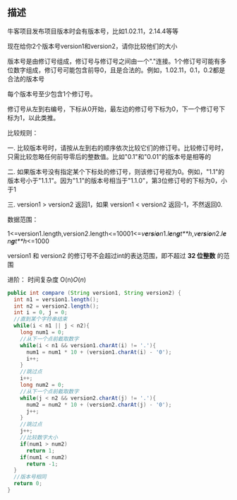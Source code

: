 ## 描述

牛客项目发布项目版本时会有版本号，比如1.02.11，2.14.4等等 

现在给你2个版本号version1和version2，请你比较他们的大小

版本号是由修订号组成，修订号与修订号之间由一个"."连接。1个修订号可能有多位数字组成，修订号可能包含前导0，且是合法的。例如，1.02.11，0.1，0.2都是合法的版本号

每个版本号至少包含1个修订号。 

修订号从左到右编号，下标从0开始，最左边的修订号下标为0，下一个修订号下标为1，以此类推。 

比较规则： 

一. 比较版本号时，请按从左到右的顺序依次比较它们的修订号。比较修订号时，只需比较忽略任何前导零后的整数值。比如"0.1"和"0.01"的版本号是相等的 

二. 如果版本号没有指定某个下标处的修订号，则该修订号视为0。例如，"1.1"的版本号小于"1.1.1"。因为"1.1"的版本号相当于"1.1.0"，第3位修订号的下标为0，小于1 

三. version1 > version2 返回1，如果 version1 < version2 返回-1，不然返回0. 

数据范围： 

1<=version1.length,version2.length<=10001<=*v**e**r**s**i**o**n*1.*l**e**n**g**t**h*,*v**e**r**s**i**o**n*2.*l**e**n**g**t**h*<=1000

version1 和 version2 的修订号不会超过int的表达范围，即不超过 **32 位整数** 的范围


进阶：  时间复杂度 O(n)*O*(*n*)

```java
public int compare (String version1, String version2) {
  int n1 = version1.length();
  int n2 = version2.length();
  int i = 0, j = 0;
  //直到某个字符串结束
  while(i < n1 || j < n2){
    long num1 = 0;
    //从下一个点前截取数字
    while(i < n1 && version1.charAt(i) != '.'){ 
      num1 = num1 * 10 + (version1.charAt(i) - '0');
      i++;
    }
    //跳过点
    i++; 
    long num2 = 0;
    //从下一个点前截取数字
    while(j < n2 && version2.charAt(j) != '.'){ 
      num2 = num2 * 10 + (version2.charAt(j) - '0');
      j++;
    }
    //跳过点
    j++; 
    //比较数字大小
    if(num1 > num2) 
      return 1;
    if(num1 < num2)
      return -1;
  }
  //版本号相同
  return 0; 
}
```

